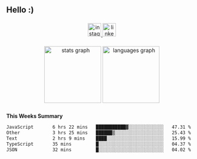 <h2 align="left">Hello :)</h2>

###

<div align="center">
  <a href="https://www.instagram.com/sebi.klaus/" target="_blank">
    <img src="https://img.shields.io/static/v1?message=Instagram&logo=instagram&label=&color=E4405F&logoColor=white&labelColor=&style=for-the-badge" height="35" alt="instagram logo"  />
  </a>
  <a href="https://www.linkedin.com/in/sebastian-klaus-3aa64720b/" target="_blank">
    <img src="https://img.shields.io/static/v1?message=LinkedIn&logo=linkedin&label=&color=0077B5&logoColor=white&labelColor=&style=for-the-badge" height="35" alt="linkedin logo"  />
  </a>
</div>

###

<div align="center">
  <img src="https://github-readme-stats.vercel.app/api?username=IYourSunshineI&hide_title=false&hide_rank=false&show_icons=true&include_all_commits=true&count_private=true&disable_animations=false&theme=dracula&locale=en&hide_border=false&order=1" height="150" alt="stats graph"  />
  <img src="https://github-readme-stats.vercel.app/api/top-langs?username=IYourSunshineI&locale=en&hide_title=false&layout=compact&card_width=320&langs_count=5&theme=dracula&hide_border=false&order=2" height="150" alt="languages graph"  />
</div>

###

**This Weeks Summary**
<!--START_SECTION:waka-->

```txt
JavaScript       6 hrs 22 mins   ███████████▓░░░░░░░░░░░░░   47.31 %
Other            3 hrs 25 mins   ██████▒░░░░░░░░░░░░░░░░░░   25.43 %
Text             2 hrs 9 mins    ████░░░░░░░░░░░░░░░░░░░░░   15.99 %
TypeScript       35 mins         █░░░░░░░░░░░░░░░░░░░░░░░░   04.37 %
JSON             32 mins         █░░░░░░░░░░░░░░░░░░░░░░░░   04.02 %
```

<!--END_SECTION:waka-->
